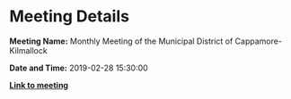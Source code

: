# Meeting Details

**Meeting Name:** Monthly Meeting of the Municipal District of Cappamore-Kilmallock

**Date and Time:** 2019-02-28 15:30:00

**<a href="https://www.limerick.ie/council/whats-on/monthly-meeting-municipal-district-cappamore-kilmallock-47" target="_blank">Link to meeting</a>**
